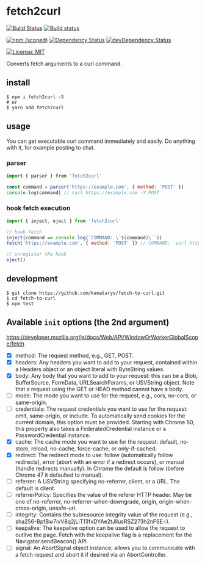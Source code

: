 # fetch2curl

[![Build Status](https://travis-ci.org/kamataryo/fetch-to-curl.svg?branch=master)](https://travis-ci.org/kamataryo/fetch-to-curl)
[![Build status](https://ci.appveyor.com/api/projects/status/yhpc128t9efo5b1k?svg=true)](https://ci.appveyor.com/project/kamataryo/fetch-to-curl)

[![npm (scoped)](https://img.shields.io/npm/v/fetch2curl.svg)](https://www.npmjs.com/package/fetch2curl)
[![Dependency Status](https://img.shields.io/david/kamataryo/fetch-to-curl.svg?style=flat)](https://david-dm.org/kamataryo/fetch-to-curl)
[![devDependency Status](https://img.shields.io/david/dev/kamataryo/fetch-to-curl.svg?style=flat)](https://david-dm.org/kamataryo/fetch-to-curl#info=devDependencies)

[![License: MIT](https://img.shields.io/badge/License-MIT-yellow.svg)](https://opensource.org/licenses/MIT)

Converts fetch arguments to a curl command.

## install

```shell
$ npm i fetch2curl -S
# or
$ yarn add fetch2curl
```

## usage

You can get executable curl command immediately and easily. Do anything with it, for example posting to chat.

### parser

```javascript
import { parser } from 'fetch2curl'

const command = parser('https://example.com', { method: 'POST' })
console.log(command) // curl https://example.com -X POST
```

### hook fetch execution

```javascript
import { inject, eject } from 'fetch2curl'

// hook fetch
inject(command => console.log(`COMMAND: \`${command}\``))
fetch('https://example.com', { method: 'POST' }) // COMMAND: `curl https://example.com -X POST`

// unregister the hook
eject()
```

## development

```shell
$ git clone https://github.com/kamataryo/fetch-to-curl.git
$ cd fetch-to-curl
$ npm test
```

## Available `init` options (the 2nd argument)

https://developer.mozilla.org/ja/docs/Web/API/WindowOrWorkerGlobalScope/fetch

- [x] method: The request method, e.g., GET, POST.
- [x] headers: Any headers you want to add to your request, contained within a Headers object or an object literal with ByteString values.
- [x] body: Any body that you want to add to your request: this can be a Blob, BufferSource, FormData, URLSearchParams, or USVString object. Note that a request using the GET or HEAD method cannot have a body.
- [ ] mode: The mode you want to use for the request, e.g., cors, no-cors, or same-origin.
- [ ] credentials: The request credentials you want to use for the request: omit, same-origin, or include. To automatically send cookies for the current domain, this option must be provided. Starting with Chrome 50, this property also takes a FederatedCredential instance or a PasswordCredential instance.
- [x] cache: The cache mode you want to use for the request: default, no-store, reload, no-cache, force-cache, or only-if-cached.
- [x] redirect: The redirect mode to use: follow (automatically follow redirects), error (abort with an error if a redirect occurs), or manual (handle redirects manually). In Chrome the default is follow (before Chrome 47 it defaulted to manual).
- [ ] referrer: A USVString specifying no-referrer, client, or a URL. The default is client.
- [ ] referrerPolicy: Specifies the value of the referer HTTP header. May be one of no-referrer, no-referrer-when-downgrade, origin, origin-when-cross-origin, unsafe-url.
- [ ] integrity: Contains the subresource integrity value of the request (e.g., sha256-BpfBw7ivV8q2jLiT13fxDYAe2tJllusRSZ273h2nFSE=).
- [ ] keepalive: The keepalive option can be used to allow the request to outlive the page. Fetch with the keepalive flag is a replacement for the Navigator.sendBeacon() API.
- [ ] signal: An AbortSignal object instance; allows you to communicate with a fetch request and abort it if desired via an AbortController.
